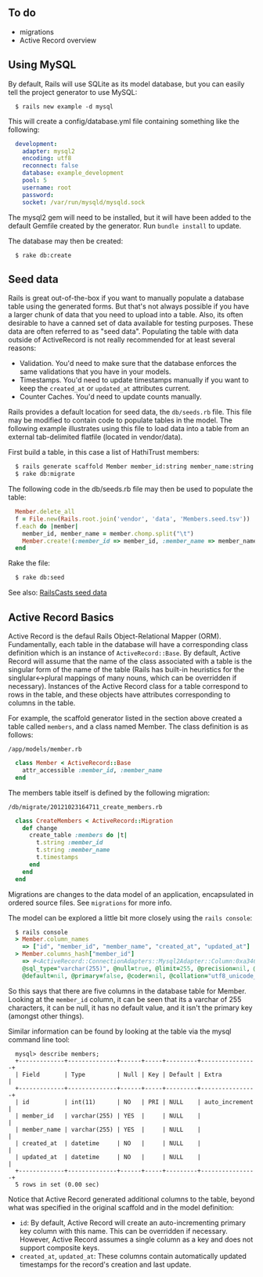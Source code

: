 ## To do
* migrations
* Active Record overview

## Using MySQL
By default, Rails will use SQLite as its model database, but you can easily tell the project generator to use MySQL:

~~~
  $ rails new example -d mysql
~~~

This will create a config/database.yml file containing something like the following:

~~~ yaml
  development:
    adapter: mysql2
    encoding: utf8
    reconnect: false
    database: example_development
    pool: 5
    username: root
    password:
    socket: /var/run/mysqld/mysqld.sock
~~~

The mysql2 gem will need to be installed, but it will have been added to the default Gemfile created by the generator.  Run `bundle install` to update.

The database may then be created:

~~~
  $ rake db:create
~~~

## Seed data
Rails is great out-of-the-box if you want to manually populate a database table using the generated forms.  But that's not always possible if you have a larger chunk of data that you need to upload into a table.  Also, its often desirable to have a canned set of data available for testing purposes.  These data are often referred to as "seed data".  Populating the table with data outside of ActiveRecord is not really recommended for at least several reasons:

* Validation. You'd need to make sure that the database enforces the same validations that you have in your models.
* Timestamps. You'd need to update timestamps manually if you want to keep the `created_at` or `updated_at` attributes current.
* Counter Caches. You'd need to update counts manually.

Rails provides a default location for seed data, the `db/seeds.rb` file.  This file may be modified to contain code to populate tables in the model.  The following example illustrates using this file to load data into a table from an external tab-delimited flatfile (located in vendor/data).  

First build a table, in this case a list of HathiTrust members:

~~~ bash
  $ rails generate scaffold Member member_id:string member_name:string
  $ rake db:migrate
~~~

The following code in the db/seeds.rb file may then be used to populate the table:

~~~ ruby
  Member.delete_all
  f = File.new(Rails.root.join('vendor', 'data', 'Members.seed.tsv'))
  f.each do |member|
    member_id, member_name = member.chomp.split("\t")
    Member.create!(:member_id => member_id, :member_name => member_name)
  end
~~~

Rake the file:

~~~ bash
  $ rake db:seed
~~~

See also:  [RailsCasts seed data](http://railscasts.com/episodes/179-seed-data)


## Active Record Basics

Active Record is the defaul Rails Object-Relational Mapper (ORM).  Fundamentally, each table in the database will have a corresponding class definition which is an instance of `ActiveRecord::Base`. By default, Active Record will assume that the name of the class associated with a table is the singular form of the name of the table (Rails has built-in heuristics for the singlular<->plural mappings of many nouns, which can be overridden if necessary).  Instances of the Active Record class for a table correspond to rows in the table, and these objects have attributes corresponding to columns in the table.

For example, the scaffold generator listed in the section above created a table called `members`, and a class named Member. The class definition is as follows:

`/app/models/member.rb`

~~~ ruby
  class Member < ActiveRecord::Base
    attr_accessible :member_id, :member_name
  end
~~~

The members table itself is defined by the following migration:

`/db/migrate/20121023164711_create_members.rb`

~~~ ruby
  class CreateMembers < ActiveRecord::Migration
    def change
      create_table :members do |t|
        t.string :member_id
        t.string :member_name
        t.timestamps
      end
    end
  end
~~~

Migrations are changes to the data model of an application, encapsulated in ordered source files.  See `migrations` for more info.  

The model can be explored a little bit more closely using the `rails console`:

~~~ ruby
  $ rails console
  > Member.column_names
    => ["id", "member_id", "member_name", "created_at", "updated_at"]
  > Member.columns_hash["member_id"]
    => #<ActiveRecord::ConnectionAdapters::Mysql2Adapter::Column:0xa346e08 @name="member_id", 
    @sql_type="varchar(255)", @null=true, @limit=255, @precision=nil, @scale=nil, @type=:string, 
    @default=nil, @primary=false, @coder=nil, @collation="utf8_unicode_ci"> 
~~~

So this says that there are five columns in the database table for Member.  Looking at the `member_id` column, it can be seen that its a varchar of 255 characters, it can be null, it has no default value, and it isn't the primary key (amongst other things).

Similar information can be found by looking at the table via the mysql command line tool:

~~~
  mysql> describe members;
  +-------------+--------------+------+-----+---------+----------------+
  | Field       | Type         | Null | Key | Default | Extra          |
  +-------------+--------------+------+-----+---------+----------------+
  | id          | int(11)      | NO   | PRI | NULL    | auto_increment |
  | member_id   | varchar(255) | YES  |     | NULL    |                |
  | member_name | varchar(255) | YES  |     | NULL    |                |
  | created_at  | datetime     | NO   |     | NULL    |                |
  | updated_at  | datetime     | NO   |     | NULL    |                |
  +-------------+--------------+------+-----+---------+----------------+
  5 rows in set (0.00 sec)
~~~

Notice that Active Record generated additional columns to the table, beyond what was specified in the original scaffold and in the model definition:

* `id`: By default, Active Record will create an auto-incrementing primary key column with this name.  This can be overridden if necessary.  However, Active Record assumes a single column as a key and does not support composite keys. 
* `created_at`, `updated_at`: These columns contain automatically updated timestamps for the record's creation and last update.
